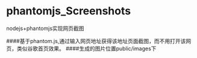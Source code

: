 # phantomjs_Screenshots
nodejs+phantomjs实现网页截图

####基于phantom.js,通过输入网页地址获得该地址页面截图，而不用打开该网页，类似谷歌首页效果。
####生成的图片位置public/images下

